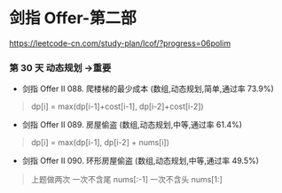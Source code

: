 # 剑指 Offer-第二部
https://leetcode-cn.com/study-plan/lcof/?progress=06polim


### 第 30 天 动态规划 ->重要
* 剑指 Offer II 088. 爬楼梯的最少成本 (数组,动态规划,简单,通过率 73.9%)
> dp[i] = max(dp[i-1]+cost[i-1], dp[i-2]+cost[i-2])
* 剑指 Offer II 089. 房屋偷盗 (数组,动态规划,中等,通过率 61.4%)
> dp[i] = max(dp[i-1], dp[i-2] + nums[i])
* 剑指 Offer II 090. 环形房屋偷盗 (数组,动态规划,中等,通过率 49.5%)
> 上题做两次  一次不含尾 nums[:-1] 一次不含头 nums[1:] 

